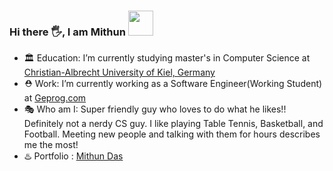 ### Hi there 🖐, I am  **Mithun**  <img height="40" src="https://raw.githubusercontent.com/innng/innng/master/assets/kyubey.gif"/> 



- 🏛️ Education: I’m currently studying master's in Computer Science at [Christian-Albrecht University of Kiel, Germany](https://www.uni-kiel.de/de/)
- ⛑️ Work: I’m currently working as a Software Engineer(Working Student) at [Geprog.com](https://geprog.com/)
- 🎭 Who am I: Super friendly guy who loves to do what he likes!! Definitely not a nerdy CS guy.  I like playing Table Tennis, Basketball, and Football. Meeting new people and talking with them for hours describes me the most! 
- ♨️ Portfolio : [Mithun Das](https://mithundas.portfoliobox.net/)

